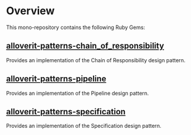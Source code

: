 # Overview
This mono-repository contains the following Ruby Gems:

## [alloverit-patterns-chain_of_responsibility](alloverit-patterns-chain_of_responsibility/README.md)
Provides an implementation of the Chain of Responsibility design pattern.

## [alloverit-patterns-pipeline](alloverit-patterns-pipeline/README.md)
Provides an implementation of the Pipeline design pattern.

## [alloverit-patterns-specification](alloverit-patterns-specification/README.md)
Provides an implementation of the Specification design pattern.
